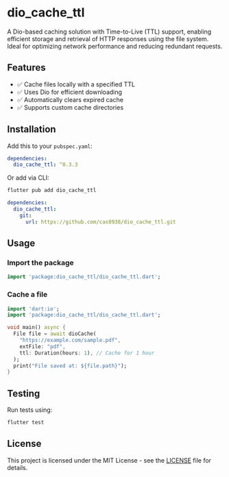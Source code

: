 # dio_cache_ttl

A Dio-based caching solution with Time-to-Live (TTL) support, enabling efficient storage and retrieval of HTTP responses using the file system. Ideal for optimizing network performance and reducing redundant requests.

## Features

- ✅ Cache files locally with a specified TTL
- ✅ Uses Dio for efficient downloading
- ✅ Automatically clears expired cache
- ✅ Supports custom cache directories

## Installation

Add this to your `pubspec.yaml`:

```yaml
dependencies:
  dio_cache_ttl: ^0.3.3
```

Or add via CLI:

```sh
flutter pub add dio_cache_ttl
```

```yaml
dependencies:
  dio_cache_ttl:
    git:
      url: https://github.com/cas8938/dio_cache_ttl.git
```

## Usage

### Import the package

```dart
import 'package:dio_cache_ttl/dio_cache_ttl.dart';
```

### Cache a file

```dart
import 'dart:io';
import 'package:dio_cache_ttl/dio_cache_ttl.dart';

void main() async {
  File file = await dioCache(
    "https://example.com/sample.pdf",
    extFile: "pdf",
    ttl: Duration(hours: 1), // Cache for 1 hour
  );
  print("File saved at: ${file.path}");
}
```

## Testing

Run tests using:

```sh
flutter test
```

## License

This project is licensed under the MIT License - see the [LICENSE](https://github.com/cas8398/dio_cache_ttl/blob/master/LICENSE) file for details.
